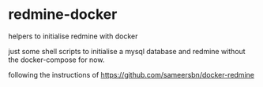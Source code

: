 # redmine-docker
helpers to initialise redmine with docker

just some shell scripts to initialise a mysql database and redmine without the docker-compose for now.

following the instructions of https://github.com/sameersbn/docker-redmine
